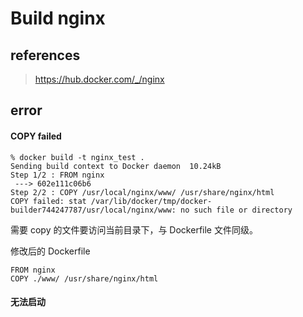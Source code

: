 # Build nginx

## references

> https://hub.docker.com/_/nginx





## error

#### COPY failed

```
% docker build -t nginx_test .
Sending build context to Docker daemon  10.24kB
Step 1/2 : FROM nginx
 ---> 602e111c06b6
Step 2/2 : COPY /usr/local/nginx/www/ /usr/share/nginx/html
COPY failed: stat /var/lib/docker/tmp/docker-builder744247787/usr/local/nginx/www: no such file or directory
```

需要 copy 的文件要访问当前目录下，与 Dockerfile 文件同级。

修改后的 Dockerfile

```
FROM nginx
COPY ./www/ /usr/share/nginx/html
```

#### 无法启动